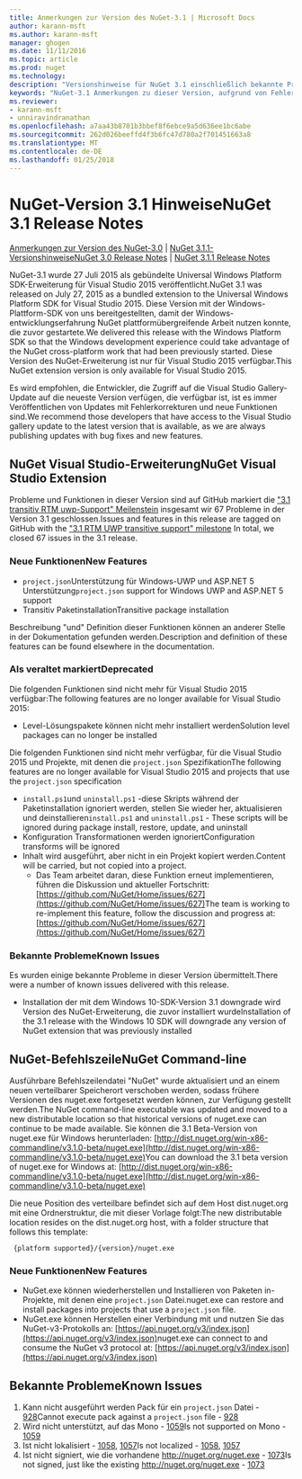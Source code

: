 ```yaml
---
title: Anmerkungen zur Version des NuGet-3.1 | Microsoft Docs
author: karann-msft
ms.author: karann-msft
manager: ghogen
ms.date: 11/11/2016
ms.topic: article
ms.prod: nuget
ms.technology: 
description: "Versionshinweise für NuGet 3.1 einschließlich bekannte Probleme, Fehlerbehebungen, Funktionen und Archivierung von dcrs Design."
keywords: "NuGet-3.1 Anmerkungen zu dieser Version, aufgrund von Fehlerbehebungen, bekannte Probleme, zusätzliche Funktionen, Archivierung von dcrs Design"
ms.reviewer:
- karann-msft
- unniravindranathan
ms.openlocfilehash: a7aa43b8701b3bbef8f6ebce9a5d636ee1bc6abe
ms.sourcegitcommit: 262d026beeffd4f3b6fc47d780a2f701451663a8
ms.translationtype: MT
ms.contentlocale: de-DE
ms.lasthandoff: 01/25/2018
---
```

# <a name="nuget-31-release-notes"></a><span data-ttu-id="4e9bf-104">NuGet-Version 3.1 Hinweise</span><span class="sxs-lookup"><span data-stu-id="4e9bf-104">NuGet 3.1 Release Notes</span></span>

<span data-ttu-id="4e9bf-105">[Anmerkungen zur Version des NuGet-3.0](../release-notes/nuget-3.0.0.md) | [NuGet 3.1.1-Versionshinweise](../release-notes/nuget-3.1.1.md)</span><span class="sxs-lookup"><span data-stu-id="4e9bf-105">[NuGet 3.0 Release Notes](../release-notes/nuget-3.0.0.md) | [NuGet 3.1.1 Release Notes](../release-notes/nuget-3.1.1.md)</span></span>

<span data-ttu-id="4e9bf-106">NuGet-3.1 wurde 27 Juli 2015 als gebündelte Universal Windows Platform SDK-Erweiterung für Visual Studio 2015 veröffentlicht.</span><span class="sxs-lookup"><span data-stu-id="4e9bf-106">NuGet 3.1 was released on July 27, 2015 as a bundled extension to the Universal Windows Platform SDK for Visual Studio 2015.</span></span> <span data-ttu-id="4e9bf-107">Diese Version mit der Windows-Plattform-SDK von uns bereitgestellten, damit der Windows-entwicklungserfahrung NuGet plattformübergreifende Arbeit nutzen konnte, die zuvor gestartete.</span><span class="sxs-lookup"><span data-stu-id="4e9bf-107">We delivered this release with the Windows Platform SDK so that the Windows development experience could take advantage of the NuGet cross-platform work that had been previously started.</span></span> <span data-ttu-id="4e9bf-108">Diese Version des NuGet-Erweiterung ist nur für Visual Studio 2015 verfügbar.</span><span class="sxs-lookup"><span data-stu-id="4e9bf-108">This NuGet extension version is only available for Visual Studio 2015.</span></span>

<span data-ttu-id="4e9bf-109">Es wird empfohlen, die Entwickler, die Zugriff auf die Visual Studio Gallery-Update auf die neueste Version verfügen, die verfügbar ist, ist es immer Veröffentlichen von Updates mit Fehlerkorrekturen und neue Funktionen sind.</span><span class="sxs-lookup"><span data-stu-id="4e9bf-109">We recommend those developers that have access to the Visual Studio gallery update to the latest version that is available, as we are always publishing updates with bug fixes and new features.</span></span>

## <a name="nuget-visual-studio-extension"></a><span data-ttu-id="4e9bf-110">NuGet Visual Studio-Erweiterung</span><span class="sxs-lookup"><span data-stu-id="4e9bf-110">NuGet Visual Studio Extension</span></span>

<span data-ttu-id="4e9bf-111">Probleme und Funktionen in dieser Version sind auf GitHub markiert die ["3.1 transitiv RTM uwp-Support" Meilenstein](https://github.com/NuGet/Home/issues?utf8=%E2%9C%93&q=is%3Aclosed+milestone%3A%223.1+RTM+UWP+transitive+support%22+) insgesamt wir 67 Probleme in der Version 3.1 geschlossen.</span><span class="sxs-lookup"><span data-stu-id="4e9bf-111">Issues and features in this release are tagged on GitHub with the ["3.1 RTM UWP transitive support" milestone](https://github.com/NuGet/Home/issues?utf8=%E2%9C%93&q=is%3Aclosed+milestone%3A%223.1+RTM+UWP+transitive+support%22+)  In total, we closed 67 issues in the 3.1 release.</span></span>

### <a name="new-features"></a><span data-ttu-id="4e9bf-112">Neue Funktionen</span><span class="sxs-lookup"><span data-stu-id="4e9bf-112">New Features</span></span>

* <span data-ttu-id="4e9bf-113">`project.json`Unterstützung für Windows-UWP und ASP.NET 5 Unterstützung</span><span class="sxs-lookup"><span data-stu-id="4e9bf-113">`project.json` support for Windows UWP and ASP.NET 5 support</span></span>
* <span data-ttu-id="4e9bf-114">Transitiv Paketinstallation</span><span class="sxs-lookup"><span data-stu-id="4e9bf-114">Transitive package installation</span></span>

<span data-ttu-id="4e9bf-115">Beschreibung "und" Definition dieser Funktionen können an anderer Stelle in der Dokumentation gefunden werden.</span><span class="sxs-lookup"><span data-stu-id="4e9bf-115">Description and definition of these features can be found elsewhere in the documentation.</span></span>

### <a name="deprecated"></a><span data-ttu-id="4e9bf-116">Als veraltet markiert</span><span class="sxs-lookup"><span data-stu-id="4e9bf-116">Deprecated</span></span>

<span data-ttu-id="4e9bf-117">Die folgenden Funktionen sind nicht mehr für Visual Studio 2015 verfügbar:</span><span class="sxs-lookup"><span data-stu-id="4e9bf-117">The following features are no longer available for Visual Studio 2015:</span></span>

* <span data-ttu-id="4e9bf-118">Level-Lösungspakete können nicht mehr installiert werden</span><span class="sxs-lookup"><span data-stu-id="4e9bf-118">Solution level packages can no longer be installed</span></span>

<span data-ttu-id="4e9bf-119">Die folgenden Funktionen sind nicht mehr verfügbar, für die Visual Studio 2015 und Projekte, mit denen die `project.json` Spezifikation</span><span class="sxs-lookup"><span data-stu-id="4e9bf-119">The following features are no longer available for Visual Studio 2015 and projects that use the `project.json` specification</span></span>

* <span data-ttu-id="4e9bf-120">`install.ps1`und `uninstall.ps1` -diese Skripts während der Paketinstallation ignoriert werden, stellen Sie wieder her, aktualisieren und deinstallieren</span><span class="sxs-lookup"><span data-stu-id="4e9bf-120">`install.ps1` and `uninstall.ps1` - These scripts will be ignored during package install, restore, update, and uninstall</span></span>
* <span data-ttu-id="4e9bf-121">Konfiguration Transformationen werden ignoriert</span><span class="sxs-lookup"><span data-stu-id="4e9bf-121">Configuration transforms will be ignored</span></span>
* <span data-ttu-id="4e9bf-122">Inhalt wird ausgeführt, aber nicht in ein Projekt kopiert werden.</span><span class="sxs-lookup"><span data-stu-id="4e9bf-122">Content will be carried, but not copied into a project.</span></span>
    * <span data-ttu-id="4e9bf-123">Das Team arbeitet daran, diese Funktion erneut implementieren, führen die Diskussion und aktueller Fortschritt: [https://github.com/NuGet/Home/issues/627](https://github.com/NuGet/Home/issues/627)</span><span class="sxs-lookup"><span data-stu-id="4e9bf-123">The team is working to re-implement this feature, follow the discussion and progress at: [https://github.com/NuGet/Home/issues/627](https://github.com/NuGet/Home/issues/627)</span></span>


### <a name="known-issues"></a><span data-ttu-id="4e9bf-124">Bekannte Probleme</span><span class="sxs-lookup"><span data-stu-id="4e9bf-124">Known Issues</span></span>

<span data-ttu-id="4e9bf-125">Es wurden einige bekannte Probleme in dieser Version übermittelt.</span><span class="sxs-lookup"><span data-stu-id="4e9bf-125">There were a number of known issues delivered with this release.</span></span>

* <span data-ttu-id="4e9bf-126">Installation der mit dem Windows 10-SDK-Version 3.1 downgrade wird Version des NuGet-Erweiterung, die zuvor installiert wurde</span><span class="sxs-lookup"><span data-stu-id="4e9bf-126">Installation of the 3.1 release with the Windows 10 SDK will downgrade any version of NuGet extension that was previously installed</span></span>

## <a name="nuget-command-line"></a><span data-ttu-id="4e9bf-127">NuGet-Befehlszeile</span><span class="sxs-lookup"><span data-stu-id="4e9bf-127">NuGet Command-line</span></span>

<span data-ttu-id="4e9bf-128">Ausführbare Befehlszeilendatei "NuGet" wurde aktualisiert und an einem neuen verteilbarer Speicherort verschoben werden, sodass frühere Versionen des nuget.exe fortgesetzt werden können, zur Verfügung gestellt werden.</span><span class="sxs-lookup"><span data-stu-id="4e9bf-128">The NuGet command-line executable was updated and moved to a new distributable location so that historical versions of nuget.exe can continue to be made available.</span></span>  <span data-ttu-id="4e9bf-129">Sie können die 3.1 Beta-Version von nuget.exe für Windows herunterladen: [http://dist.nuget.org/win-x86-commandline/v3.1.0-beta/nuget.exe](http://dist.nuget.org/win-x86-commandline/v3.1.0-beta/nuget.exe)</span><span class="sxs-lookup"><span data-stu-id="4e9bf-129">You can download the 3.1 beta version of nuget.exe for Windows at: [http://dist.nuget.org/win-x86-commandline/v3.1.0-beta/nuget.exe](http://dist.nuget.org/win-x86-commandline/v3.1.0-beta/nuget.exe)</span></span>

<span data-ttu-id="4e9bf-130">Die neue Position des verteilbare befindet sich auf dem Host dist.nuget.org mit eine Ordnerstruktur, die mit dieser Vorlage folgt:</span><span class="sxs-lookup"><span data-stu-id="4e9bf-130">The new distributable location resides on the dist.nuget.org host, with a folder structure that follows this template:</span></span>

     {platform supported}/{version}/nuget.exe

### <a name="new-features"></a><span data-ttu-id="4e9bf-131">Neue Funktionen</span><span class="sxs-lookup"><span data-stu-id="4e9bf-131">New Features</span></span>

* <span data-ttu-id="4e9bf-132">NuGet.exe können wiederherstellen und Installieren von Paketen in-Projekte, mit denen eine `project.json` Datei.</span><span class="sxs-lookup"><span data-stu-id="4e9bf-132">nuget.exe can restore and install packages into projects that use a `project.json` file.</span></span>
* <span data-ttu-id="4e9bf-133">NuGet.exe können Herstellen einer Verbindung mit und nutzen Sie das NuGet-v3-Protokolls an: [https://api.nuget.org/v3/index.json](https://api.nuget.org/v3/index.json)</span><span class="sxs-lookup"><span data-stu-id="4e9bf-133">nuget.exe can connect to and consume the NuGet v3 protocol at: [https://api.nuget.org/v3/index.json](https://api.nuget.org/v3/index.json)</span></span>

## <a name="known-issues"></a><span data-ttu-id="4e9bf-134">Bekannte Probleme</span><span class="sxs-lookup"><span data-stu-id="4e9bf-134">Known Issues</span></span> ##

1.    <span data-ttu-id="4e9bf-135">Kann nicht ausgeführt werden Pack für ein `project.json` Datei - [928](https://github.com/NuGet/Home/issues/928)</span><span class="sxs-lookup"><span data-stu-id="4e9bf-135">Cannot execute pack against a `project.json` file - [928](https://github.com/NuGet/Home/issues/928)</span></span>
2.    <span data-ttu-id="4e9bf-136">Wird nicht unterstützt, auf das Mono - [1059](https://github.com/NuGet/Home/issues/1059)</span><span class="sxs-lookup"><span data-stu-id="4e9bf-136">Is not supported on Mono - [1059](https://github.com/NuGet/Home/issues/1059)</span></span>
3.    <span data-ttu-id="4e9bf-137">Ist nicht lokalisiert - [1058](https://github.com/NuGet/Home/issues/1058), [1057](https://github.com/NuGet/Home/issues/1057)</span><span class="sxs-lookup"><span data-stu-id="4e9bf-137">Is not localized - [1058](https://github.com/NuGet/Home/issues/1058),   [1057](https://github.com/NuGet/Home/issues/1057)</span></span>
4.    <span data-ttu-id="4e9bf-138">Ist nicht signiert, wie die vorhandene http://nuget.org/nuget.exe - [1073](https://github.com/NuGet/Home/issues/1073)</span><span class="sxs-lookup"><span data-stu-id="4e9bf-138">Is not signed, just like the existing http://nuget.org/nuget.exe - [1073](https://github.com/NuGet/Home/issues/1073)</span></span>
